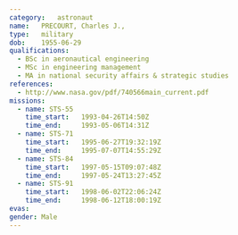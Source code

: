 ```yaml
---
category:	astronaut
name:	PRECOURT, Charles J.,
type:	military
dob:	1955-06-29
qualifications:
  - BSc in aeronautical engineering
  - MSc in engineering management
  - MA in national security affairs & strategic studies
references:
  - http://www.nasa.gov/pdf/740566main_current.pdf
missions:
  - name: STS-55
    time_start:   1993-04-26T14:50Z
    time_end:     1993-05-06T14:31Z
  - name: STS-71
    time_start:   1995-06-27T19:32:19Z
    time_end:     1995-07-07T14:55:29Z
  - name: STS-84
    time_start:   1997-05-15T09:07:48Z
    time_end:     1997-05-24T13:27:45Z
  - name: STS-91
    time_start:   1998-06-02T22:06:24Z
    time_end:     1998-06-12T18:00:19Z
evas:
gender:	Male
---
```


